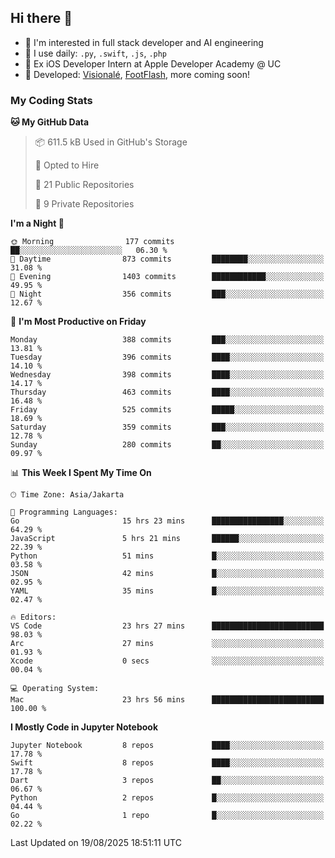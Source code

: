 ## Hi there 👋

- 🤖 I'm interested in full stack developer and AI engineering
- 🌱 I use daily: `.py`, `.swift`, `.js`, `.php`
- 🍎 Ex iOS Developer Intern at Apple Developer Academy @ UC
- 🔨 Developed: [Visionalé](https://apps.apple.com/id/app/visional%C3%A9/id6737191146), [FootFlash](https://apps.apple.com/id/app/footflash/id6550905078), more coming soon!

### My Coding Stats

<!--START_SECTION:waka-->
**🐱 My GitHub Data** 

> 📦 611.5 kB Used in GitHub's Storage 
 > 
> 💼 Opted to Hire
 > 
> 📜 21 Public Repositories 
 > 
> 🔑 9 Private Repositories 
 > 
**I'm a Night 🦉** 

```text
🌞 Morning                177 commits         ██░░░░░░░░░░░░░░░░░░░░░░░   06.30 % 
🌆 Daytime                873 commits         ████████░░░░░░░░░░░░░░░░░   31.08 % 
🌃 Evening                1403 commits        ████████████░░░░░░░░░░░░░   49.95 % 
🌙 Night                  356 commits         ███░░░░░░░░░░░░░░░░░░░░░░   12.67 % 
```
📅 **I'm Most Productive on Friday** 

```text
Monday                   388 commits         ███░░░░░░░░░░░░░░░░░░░░░░   13.81 % 
Tuesday                  396 commits         ████░░░░░░░░░░░░░░░░░░░░░   14.10 % 
Wednesday                398 commits         ████░░░░░░░░░░░░░░░░░░░░░   14.17 % 
Thursday                 463 commits         ████░░░░░░░░░░░░░░░░░░░░░   16.48 % 
Friday                   525 commits         █████░░░░░░░░░░░░░░░░░░░░   18.69 % 
Saturday                 359 commits         ███░░░░░░░░░░░░░░░░░░░░░░   12.78 % 
Sunday                   280 commits         ██░░░░░░░░░░░░░░░░░░░░░░░   09.97 % 
```


📊 **This Week I Spent My Time On** 

```text
🕑︎ Time Zone: Asia/Jakarta

💬 Programming Languages: 
Go                       15 hrs 23 mins      ████████████████░░░░░░░░░   64.29 % 
JavaScript               5 hrs 21 mins       ██████░░░░░░░░░░░░░░░░░░░   22.39 % 
Python                   51 mins             █░░░░░░░░░░░░░░░░░░░░░░░░   03.58 % 
JSON                     42 mins             █░░░░░░░░░░░░░░░░░░░░░░░░   02.95 % 
YAML                     35 mins             █░░░░░░░░░░░░░░░░░░░░░░░░   02.47 % 

🔥 Editors: 
VS Code                  23 hrs 27 mins      █████████████████████████   98.03 % 
Arc                      27 mins             ░░░░░░░░░░░░░░░░░░░░░░░░░   01.93 % 
Xcode                    0 secs              ░░░░░░░░░░░░░░░░░░░░░░░░░   00.04 % 

💻 Operating System: 
Mac                      23 hrs 56 mins      █████████████████████████   100.00 % 
```

**I Mostly Code in Jupyter Notebook** 

```text
Jupyter Notebook         8 repos             ████░░░░░░░░░░░░░░░░░░░░░   17.78 % 
Swift                    8 repos             ████░░░░░░░░░░░░░░░░░░░░░   17.78 % 
Dart                     3 repos             ██░░░░░░░░░░░░░░░░░░░░░░░   06.67 % 
Python                   2 repos             █░░░░░░░░░░░░░░░░░░░░░░░░   04.44 % 
Go                       1 repo              █░░░░░░░░░░░░░░░░░░░░░░░░   02.22 % 
```




 Last Updated on 19/08/2025 18:51:11 UTC
<!--END_SECTION:waka-->

<!--
**nico-samuelson/nico-samuelson** is a ✨ _special_ ✨ repository because its `README.md` (this file) appears on your GitHub profile.

Here are some ideas to get you started:

- 🔭 I’m currently working on ...
- 🌱 I’m currently learning ...
- 👯 I’m looking to collaborate on ...
- 🤔 I’m looking for help with ...
- 💬 Ask me about ...
- 📫 How to reach me: ...
- 😄 Pronouns: ...
- ⚡ Fun fact: ...
-->
